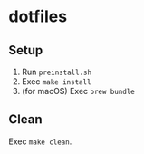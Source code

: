 # dotfiles

## Setup

1. Run `preinstall.sh`
1. Exec `make install`
1. (for macOS) Exec `brew bundle`

## Clean

Exec `make clean`.
